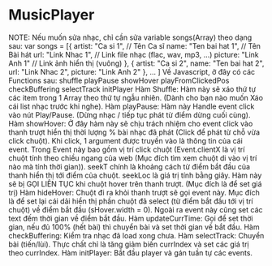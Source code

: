 # MusicPlayer
NOTE: Nếu muốn sửa nhạc, chỉ cần sửa variable songs(Array) theo dạng sau:
var songs = [{
    artist: "Ca si 1",      // Tên Ca sĩ
    name: "Ten bai hat 1",  // Tên Bài hát
    url: "Link Nhac 1",     // Link file nhạc (flac, wav, mp3, ...)
    picture: "Link Anh 1"   // Link ảnh hiển thị (vuông)
}, {
    artist: "Ca si 2",
    name: "Ten bai hat 2",
    url: "Link Nhac 2",
    picture: "Link Anh 2"
}, ... ]
Về Javascript, ở đây có các Functions sau:
shuffle
playPause
showHover
playFromClickedPos
checkBuffering
selectTrack
initPlayer
Hàm Shuffle:
Hàm này sẽ xáo thứ tự các item trong 1 Array theo thứ tự ngẫu nhiên. (Dành cho bạn nào muốn Xáo cái list nhạc trước khi nghe).
Hàm playPause:
Hàm này Handle event click vào nút Play/Pause. (Dừng nhạc / tiếp tục phát từ điểm dừng cuối cùng).
Hàm showHover:
Ở đây hàm này sẽ chịu trách nhiệm cho event click vào thanh trượt hiển thị thời lượng % bài nhạc đã phát (Click để phát từ chỗ vừa click chuột).
Khi click, 1 argument được truyền vào là thông tin của cái event. Trong Event này bao gồm vị trí click chuột (Event.clientX là vị trí chuột tính theo chiều ngang của web (Mục đích tìm xem chuột di vào vị trí nào mà tính thời gian)). seekT chính là khoảng cách từ điểm bắt đầu của thanh hiển thị tới điểm của chuột. seekLoc là giá trị tính bằng giây.
Hàm này sẽ bị GỌI LIÊN TỤC khi chuột hover trên thanh trượt. (Mục đích là để set giá trị)
Hàm hideHover:
Chuột đi ra khỏi thanh trượt sẽ gọi event này. Mục đích là để set lại cái dải hiển thị phần chuột đã select (từ điểm bắt đầu tới vị trí chuột) về điểm bắt đầu (sHover.width = 0).
Ngoài ra event này cũng set các text đếm thời gian về điểm bắt đầu.
Hàm updateCurrTime:
Gọi để set thời gian, nếu đủ 100% (hết bài) thì chuyển bài và set thời gian về bắt đầu.
Hàm checkBuffering:
Kiểm tra nhạc đã load xong chưa.
Hàm selectTrack:
Chuyển bài (tiến/lùi). Thực chất chỉ là tăng giảm biến currIndex và set các giá trị theo currIndex.
Hàm initPlayer:
Bắt đầu player và gán tuần tự các events.
